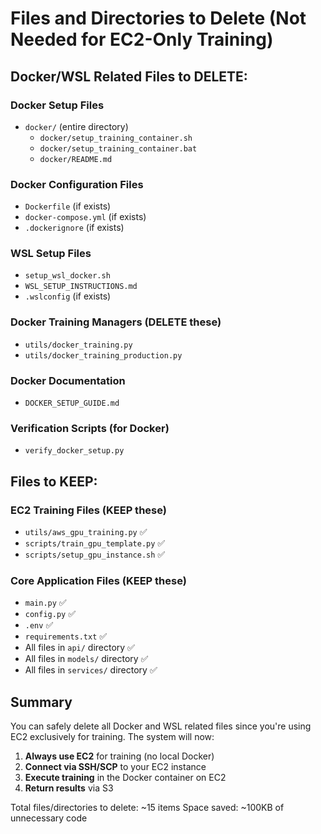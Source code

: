 # Files and Directories to Delete (Not Needed for EC2-Only Training)

## Docker/WSL Related Files to DELETE:

### Docker Setup Files
- `docker/` (entire directory)
  - `docker/setup_training_container.sh`
  - `docker/setup_training_container.bat`
  - `docker/README.md`
  
### Docker Configuration Files
- `Dockerfile` (if exists)
- `docker-compose.yml` (if exists)
- `.dockerignore` (if exists)

### WSL Setup Files
- `setup_wsl_docker.sh`
- `WSL_SETUP_INSTRUCTIONS.md`
- `.wslconfig` (if exists)

### Docker Training Managers (DELETE these)
- `utils/docker_training.py`
- `utils/docker_training_production.py`

### Docker Documentation
- `DOCKER_SETUP_GUIDE.md`

### Verification Scripts (for Docker)
- `verify_docker_setup.py`

## Files to KEEP:

### EC2 Training Files (KEEP these)
- `utils/aws_gpu_training.py` ✅
- `scripts/train_gpu_template.py` ✅
- `scripts/setup_gpu_instance.sh` ✅

### Core Application Files (KEEP these)
- `main.py` ✅
- `config.py` ✅
- `.env` ✅
- `requirements.txt` ✅
- All files in `api/` directory ✅
- All files in `models/` directory ✅
- All files in `services/` directory ✅

## Summary

You can safely delete all Docker and WSL related files since you're using EC2 exclusively for training. The system will now:

1. **Always use EC2** for training (no local Docker)
2. **Connect via SSH/SCP** to your EC2 instance
3. **Execute training** in the Docker container on EC2
4. **Return results** via S3

Total files/directories to delete: ~15 items
Space saved: ~100KB of unnecessary code
